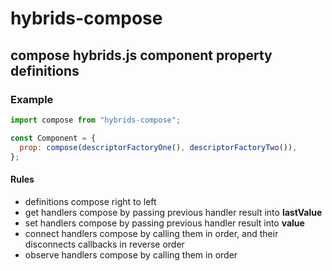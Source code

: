 # hybrids-compose

## compose hybrids.js component property definitions

### Example

```javascript 1.8
import compose from "hybrids-compose";

const Component = {
  prop: compose(descriptorFactoryOne(), descriptorFactoryTwo()),
};
```

#### Rules

- definitions compose right to left
- get handlers compose by passing previous handler result into **lastValue**
- set handlers compose by passing previous handler result into **value**
- connect handlers compose by calling them in order, and their disconnects callbacks in reverse order
- observe handlers compose by calling them in order
